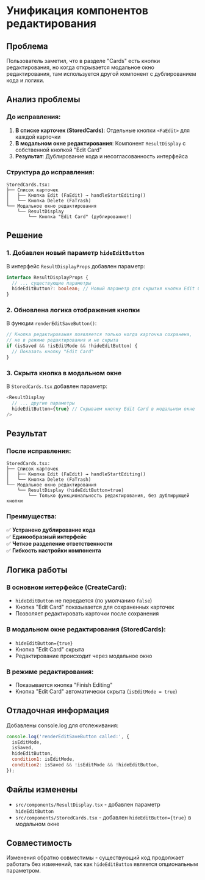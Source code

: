 # Унификация компонентов редактирования

## Проблема

Пользователь заметил, что в разделе "Cards" есть кнопки редактирования, но когда открывается модальное окно редактирования, там используется другой компонент с дублированием кода и логики.

## Анализ проблемы

### До исправления:

1. **В списке карточек (StoredCards)**: Отдельные кнопки `<FaEdit>` для каждой карточки
2. **В модальном окне редактирования**: Компонент `ResultDisplay` с собственной кнопкой "Edit Card"
3. **Результат**: Дублирование кода и несогласованность интерфейса

### Структура до исправления:

```
StoredCards.tsx:
├── Список карточек
│   ├── Кнопка Edit (FaEdit) → handleStartEditing()
│   └── Кнопка Delete (FaTrash)
└── Модальное окно редактирования
    └── ResultDisplay
        └── Кнопка "Edit Card" (дублирование!)
```

## Решение

### 1. Добавлен новый параметр `hideEditButton`

В интерфейс `ResultDisplayProps` добавлен параметр:

```typescript
interface ResultDisplayProps {
  // ... существующие параметры
  hideEditButton?: boolean; // Новый параметр для скрытия кнопки Edit Card
}
```

### 2. Обновлена логика отображения кнопки

В функции `renderEditSaveButton()`:

```typescript
// Кнопка редактирования появляется только когда карточка сохранена,
// не в режиме редактирования и не скрыта
if (isSaved && !isEditMode && !hideEditButton) {
  // Показать кнопку "Edit Card"
}
```

### 3. Скрыта кнопка в модальном окне

В `StoredCards.tsx` добавлен параметр:

```typescript
<ResultDisplay
  // ... другие параметры
  hideEditButton={true} // Скрываем кнопку Edit Card в модальном окне
/>
```

## Результат

### После исправления:

```
StoredCards.tsx:
├── Список карточек
│   ├── Кнопка Edit (FaEdit) → handleStartEditing()
│   └── Кнопка Delete (FaTrash)
└── Модальное окно редактирования
    └── ResultDisplay (hideEditButton=true)
        └── Только функциональность редактирования, без дублирующей кнопки
```

### Преимущества:

✅ **Устранено дублирование кода**  
✅ **Единообразный интерфейс**  
✅ **Четкое разделение ответственности**  
✅ **Гибкость настройки компонента**

## Логика работы

### В основном интерфейсе (CreateCard):

- `hideEditButton` не передается (по умолчанию `false`)
- Кнопка "Edit Card" показывается для сохраненных карточек
- Позволяет редактировать карточки после сохранения

### В модальном окне редактирования (StoredCards):

- `hideEditButton={true}`
- Кнопка "Edit Card" скрыта
- Редактирование происходит через модальное окно

### В режиме редактирования:

- Показывается кнопка "Finish Editing"
- Кнопка "Edit Card" автоматически скрыта (`isEditMode = true`)

## Отладочная информация

Добавлены console.log для отслеживания:

```javascript
console.log('renderEditSaveButton called:', {
  isEditMode,
  isSaved,
  hideEditButton,
  condition1: isEditMode,
  condition2: isSaved && !isEditMode && !hideEditButton,
});
```

## Файлы изменены

- `src/components/ResultDisplay.tsx` - добавлен параметр `hideEditButton`
- `src/components/StoredCards.tsx` - добавлен `hideEditButton={true}` в модальном окне

## Совместимость

Изменения обратно совместимы - существующий код продолжает работать без изменений, так как `hideEditButton` является опциональным параметром.
